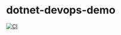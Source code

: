 ﻿# dotnet-devops-demo


[![CI](https://github.com/toyzoz/dotnet-devops-demo/actions/workflows/blank.yml/badge.svg)](https://github.com/toyzoz/dotnet-devops-demo/actions/workflows/blank.yml)
